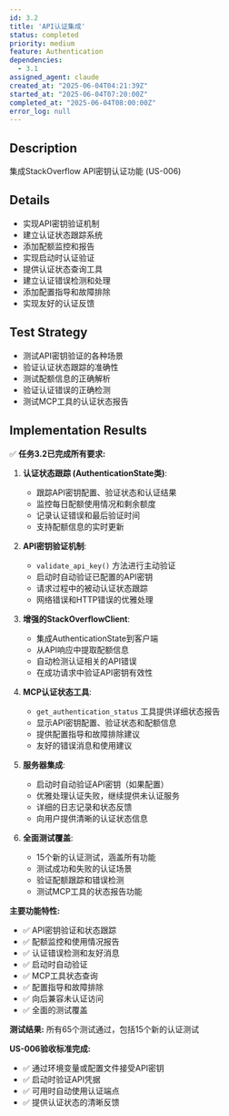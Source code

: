 ```yaml
---
id: 3.2
title: 'API认证集成'
status: completed
priority: medium
feature: Authentication
dependencies:
  - 3.1
assigned_agent: claude
created_at: "2025-06-04T04:21:39Z"
started_at: "2025-06-04T07:20:00Z"
completed_at: "2025-06-04T08:00:00Z"
error_log: null
---
```


## Description

集成StackOverflow API密钥认证功能 (US-006)

## Details

- 实现API密钥验证机制
- 建立认证状态跟踪系统
- 添加配额监控和报告
- 实现启动时认证验证
- 提供认证状态查询工具
- 建立认证错误检测和处理
- 添加配置指导和故障排除
- 实现友好的认证反馈

## Test Strategy

- 测试API密钥验证的各种场景
- 验证认证状态跟踪的准确性
- 测试配额信息的正确解析
- 验证认证错误的正确检测
- 测试MCP工具的认证状态报告

## Implementation Results

✅ **任务3.2已完成所有要求:**

1. **认证状态跟踪 (AuthenticationState类)**:
   - 跟踪API密钥配置、验证状态和认证结果
   - 监控每日配额使用情况和剩余额度
   - 记录认证错误和最后验证时间
   - 支持配额信息的实时更新

2. **API密钥验证机制**:
   - `validate_api_key()` 方法进行主动验证
   - 启动时自动验证已配置的API密钥
   - 请求过程中的被动认证状态跟踪
   - 网络错误和HTTP错误的优雅处理

3. **增强的StackOverflowClient**:
   - 集成AuthenticationState到客户端
   - 从API响应中提取配额信息
   - 自动检测认证相关的API错误
   - 在成功请求中验证API密钥有效性

4. **MCP认证状态工具**:
   - `get_authentication_status` 工具提供详细状态报告
   - 显示API密钥配置、验证状态和配额信息
   - 提供配置指导和故障排除建议
   - 友好的错误消息和使用建议

5. **服务器集成**:
   - 启动时自动验证API密钥（如果配置）
   - 优雅处理认证失败，继续提供未认证服务
   - 详细的日志记录和状态反馈
   - 向用户提供清晰的认证状态信息

6. **全面测试覆盖**:
   - 15个新的认证测试，涵盖所有功能
   - 测试成功和失败的认证场景
   - 验证配额跟踪和错误检测
   - 测试MCP工具的状态报告功能

**主要功能特性:**
- ✅ API密钥验证和状态跟踪
- ✅ 配额监控和使用情况报告
- ✅ 认证错误检测和友好消息
- ✅ 启动时自动验证
- ✅ MCP工具状态查询
- ✅ 配置指导和故障排除
- ✅ 向后兼容未认证访问
- ✅ 全面的测试覆盖

**测试结果:** 所有65个测试通过，包括15个新的认证测试

**US-006验收标准完成:**
- ✅ 通过环境变量或配置文件接受API密钥
- ✅ 启动时验证API凭据
- ✅ 可用时自动使用认证端点
- ✅ 提供认证状态的清晰反馈 